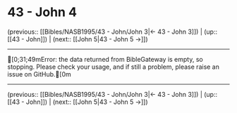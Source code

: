 # 43 - John 4

(previous:: [[Bibles/NASB1995/43 - John/John 3|← 43 - John 3]]) | (up:: [[43 - John]]) | (next:: [[John 5|43 - John 5 →]])

***
[0;31;49mError: the data returned from BibleGateway is empty, so stopping. Please check your usage, and if still a problem, please raise an issue on GitHub.[0m

***

(previous:: [[Bibles/NASB1995/43 - John/John 3|← 43 - John 3]]) | (up:: [[43 - John]]) | (next:: [[John 5|43 - John 5 →]])
